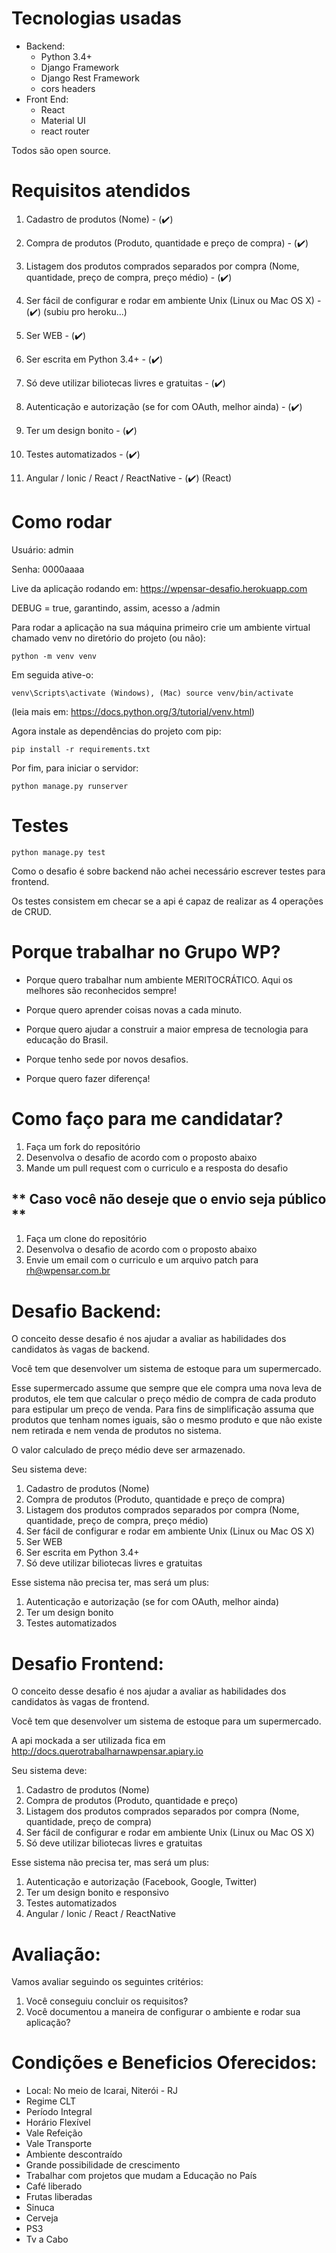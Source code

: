 # **Tecnologias usadas** #
* Backend:
    * Python 3.4+
    * Django Framework 
    * Django Rest Framework
    * cors headers
* Front End:
  * React
  * Material UI
  * react router

Todos são open source.

# **Requisitos atendidos** #
1. Cadastro de produtos (Nome) - (:heavy_check_mark:)
2. Compra de produtos (Produto, quantidade e preço de compra) - (:heavy_check_mark:)
3. Listagem dos produtos comprados separados por compra (Nome, quantidade, preço de compra, preço médio) - (:heavy_check_mark:)
4. Ser fácil de configurar e rodar em ambiente Unix (Linux ou Mac OS X) - (:heavy_check_mark:) (subiu pro heroku...)
5. Ser WEB - (:heavy_check_mark:)
6. Ser escrita em Python 3.4+ - (:heavy_check_mark:)
7. Só deve utilizar biliotecas livres e gratuitas - (:heavy_check_mark:)

8. Autenticação e autorização (se for com OAuth, melhor ainda) - (:heavy_check_mark:)
9. Ter um design bonito - (:heavy_check_mark:)
10. Testes automatizados - (:heavy_check_mark:)
11. Angular / Ionic / React / ReactNative - (:heavy_check_mark:) (React)


# **Como rodar** #
Usuário: admin

Senha: 0000aaaa

Live da aplicação rodando em: https://wpensar-desafio.herokuapp.com

DEBUG = true, garantindo, assim, acesso a /admin


Para rodar a aplicação na sua máquina primeiro crie 
um ambiente virtual chamado venv no diretório do projeto (ou não):
```
python -m venv venv
```
Em seguida ative-o:
````
venv\Scripts\activate (Windows), (Mac) source venv/bin/activate
````
(leia mais em: https://docs.python.org/3/tutorial/venv.html)

Agora instale as dependências do projeto com pip:
````
pip install -r requirements.txt
````

Por fim, para iniciar o servidor:
````
python manage.py runserver
````

# **Testes** #

```
python manage.py test
```
Como o desafio é sobre backend não achei necessário escrever testes para frontend.

Os testes consistem em checar se a api é capaz de realizar as 4 operações de CRUD.


# **Porque trabalhar no Grupo WP?** #

* Porque quero trabalhar num ambiente MERITOCRÁTICO. Aqui os melhores são reconhecidos sempre!

* Porque quero aprender coisas novas a cada minuto.

* Porque quero ajudar a construir a maior empresa de tecnologia para educação do Brasil.

* Porque tenho sede por novos desafios.

* Porque quero fazer diferença!

# **Como faço para me candidatar?** #

1. Faça um fork do repositório
2. Desenvolva o desafio de acordo com o proposto abaixo
3. Mande um pull request com o curriculo e a resposta do desafio

## ** Caso você não deseje que o envio seja público ** ##

1. Faça um clone do repositório
2. Desenvolva o desafio de acordo com o proposto abaixo
3. Envie um email com o curriculo e um arquivo patch para rh@wpensar.com.br

# **Desafio Backend:** #

O conceito desse desafio é nos ajudar a avaliar as habilidades dos candidatos às vagas de backend.

Você tem que desenvolver um sistema de estoque para um supermercado.

Esse supermercado assume que sempre que ele compra uma nova leva de produtos, ele tem que calcular o preço médio de compra de cada produto para estipular um preço de venda.
Para fins de simplificação assuma que produtos que tenham nomes iguais, são o mesmo produto e que não existe nem retirada e nem venda de produtos no sistema.

O valor calculado de preço médio deve ser armazenado.

Seu sistema deve:

1. Cadastro de produtos (Nome)
2. Compra de produtos (Produto, quantidade e preço de compra)
3. Listagem dos produtos comprados separados por compra (Nome, quantidade, preço de compra, preço médio)
4. Ser fácil de configurar e rodar em ambiente Unix (Linux ou Mac OS X)
5. Ser WEB
6. Ser escrita em Python 3.4+
7. Só deve utilizar biliotecas livres e gratuitas

Esse sistema não precisa ter, mas será um plus:

1. Autenticação e autorização (se for com OAuth, melhor ainda)
2. Ter um design bonito
3. Testes automatizados


# **Desafio Frontend:** #

O conceito desse desafio é nos ajudar a avaliar as habilidades dos candidatos às vagas de frontend.

Você tem que desenvolver um sistema de estoque para um supermercado.

A api mockada a ser utilizada fica em http://docs.querotrabalharnawpensar.apiary.io

Seu sistema deve:

1. Cadastro de produtos (Nome)
2. Compra de produtos (Produto, quantidade e preço)
3. Listagem dos produtos comprados separados por compra (Nome, quantidade, preço de compra)
4. Ser fácil de configurar e rodar em ambiente Unix (Linux ou Mac OS X)
5. Só deve utilizar biliotecas livres e gratuitas

Esse sistema não precisa ter, mas será um plus:

1. Autenticação e autorização (Facebook, Google, Twitter)
2. Ter um design bonito e responsivo
3. Testes automatizados
4. Angular / Ionic / React / ReactNative


# **Avaliação:** #

Vamos avaliar seguindo os seguintes critérios:

1. Você conseguiu concluir os requisitos?
2. Você documentou a maneira de configurar o ambiente e rodar sua aplicação?

# **Condições e Beneficios Oferecidos:** #

* Local: No meio de Icarai, Niterói - RJ
* Regime CLT
* Período Integral
* Horário Flexível
* Vale Refeição
* Vale Transporte
* Ambiente descontraído
* Grande possibilidade de crescimento
* Trabalhar com projetos que mudam a Educação no País
* Café liberado
* Frutas liberadas
* Sinuca
* Cerveja
* PS3
* Tv a Cabo
